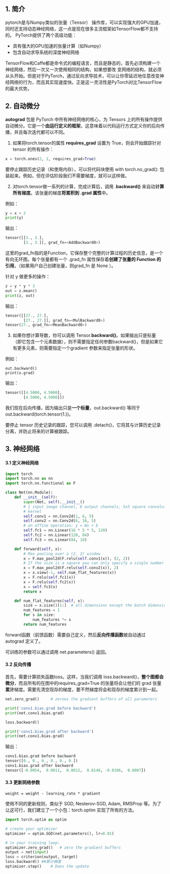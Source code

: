 ## 1. 简介

pytorch是与Numpy类似的张量（Tensor） 操作库，可以实现强大的GPU加速，同时还支持动态神经网络，这一点是现在很多主流框架如TensorFlow都不支持的。 PyTorch提供了两个高级功能： 

- 具有强大的GPU加速的张量计算（如Numpy） 
- 包含自动求导系统的深度神经网络

TensorFlow和Caffe都是命令式的编程语言，而且是静态的，首先必须构建一个神经网络，然后一次又一次使用相同的结构，如果想要改 变网络的结构，就必须从头开始。但是对于PyTorch，通过反向求导技术，可以让你零延迟地任意改变神经网络的行为，而且其实现速度快。正是这一灵活性是PyTorch对比TensorFlow的最大优势。



## 2. 自动微分

**autograd** 包是 PyTorch 中所有神经网络的核心，为 Tensors 上的所有操作提供自动微分。它是一个**由运行定义的框架**，这意味着以代码运行方式定义你的后向传播，并且每次迭代都可以不同。

1. 如果将torch.tensor的属性 **requires_grad** 设置为 True，则会开始跟踪针对 tensor 的所有操作：

```python
x = torch.ones(2, 2, requires_grad=True)
```

要停止跟踪历史记录（和使用内存），可以将代码块使用 with torch.no_grad(): 包装起来。例如，但在评估阶段我们不需要梯度，就可以这样做。

2. 对torch.tensor做一系列的计算，完成计算后，调用 .**backward()** 来自动**计算所有梯度**。该张量的梯度**将累积到 .grad 属性**中。

例如：

```python
y = x + 2
print(y)
```

输出：

```python
tensor([[3., 3.],
        [3., 3.]], grad_fn=<AddBackward0>)
```

这里的grad_fn指的是Function，它保存整个完整的计算过程的历史信息，是一个有向无环图。每个张量都有一个 .grad_fn 属性保存着**创建了张量的 Function 的引用**，（如果用户自己创建张量，则grad_fn 是 None ）。

针对 y 做更多的操作：

```python
z = y * y * 3
out = z.mean()
print(z, out)
```

输出：

```python
tensor([[27., 27.],
        [27., 27.]], grad_fn=<MulBackward0>) 
tensor(27., grad_fn=<MeanBackward0>)
```

3. 如果你想计算导数，你可以调用 Tensor.**backward()**。如果输出只是标量（即它包含一个元素数据），则不需要指定任何参数backward()，但是如果它有更多元素，则需要指定一个gradient 参数来指定张量的形状。

例如：

```
out.backward()
print(x.grad)
```

输出：

```python
tensor([[4.5000, 4.5000],
        [4.5000, 4.5000]])
```

我们现在后向传播，因为输出只是**一个标量**，out.backward() 等同于out.backward(torch.tensor(1.))。

要停止 tensor 历史记录的跟踪，您可以调用 .detach()，它将其与计算历史记录分离，并防止将来的计算被跟踪。



## 3. 神经网络

#### 3.1 定义神经网络

```python
import torch
import torch.nn as nn
import torch.nn.functional as F

class Net(nn.Module):
    def __init__(self):
        super(Net, self).__init__()
        # 1 input image channel, 6 output channels, 5x5 square convolution
        # kernel
        self.conv1 = nn.Conv2d(1, 6, 5)
        self.conv2 = nn.Conv2d(6, 16, 5)
        # an affine operation: y = Wx + b
        self.fc1 = nn.Linear(16 * 5 * 5, 120)
        self.fc2 = nn.Linear(120, 84)
        self.fc3 = nn.Linear(84, 10)

    def forward(self, x):
        # Max pooling over a (2, 2) window
        x = F.max_pool2d(F.relu(self.conv1(x)), (2, 2))
        # If the size is a square you can only specify a single number
        x = F.max_pool2d(F.relu(self.conv2(x)), 2)
        x = x.view(-1, self.num_flat_features(x))
        x = F.relu(self.fc1(x))
        x = F.relu(self.fc2(x))
        x = self.fc3(x)
        return x

    def num_flat_features(self, x):
        size = x.size()[1:]  # all dimensions except the batch dimension
        num_features = 1
        for s in size:
            num_features *= s
        return num_features
```

forward函数（前馈函数）需要自己定义，然后**反向传播函数**被自动通过 autograd 定义了。

可训练的参数可以通过调用 net.parameters() 返回。

#### 3.2 反向传播

首先，需要计算损失函数loss。这样，当我们调用 loss.backward()，**整个图都会微分**，而且所有的在图中的requires_grad=True 的张量将会让他们的 grad 张量**累计**梯度。需要先清空现存的梯度，要不然梯度将会和现存的梯度累计到一起。

```python
net.zero_grad()     # zeroes the gradient buffers of all parameters

print('conv1.bias.grad before backward')
print(net.conv1.bias.grad)

loss.backward()

print('conv1.bias.grad after backward')
print(net.conv1.bias.grad)
```

输出：

```python
conv1.bias.grad before backward
tensor([0., 0., 0., 0., 0., 0.])
conv1.bias.grad after backward
tensor([-0.0054,  0.0011,  0.0012,  0.0148, -0.0186,  0.0087])
```

#### 3.3 更新网络参数

```
weight = weight - learning_rate * gradient
```

使用不同的更新规则，类似于 SGD, Nesterov-SGD, Adam, RMSProp 等。为了让这可行，我们建立了一个小包：torch.optim 实现了所有的方法。

```python
import torch.optim as optim

# create your optimizer
optimizer = optim.SGD(net.parameters(), lr=0.01)

# in your training loop:
optimizer.zero_grad()   # zero the gradient buffers
output = net(input)
loss = criterion(output, target)
loss.backward() ##累计梯度
optimizer.step()    # Does the update
```



